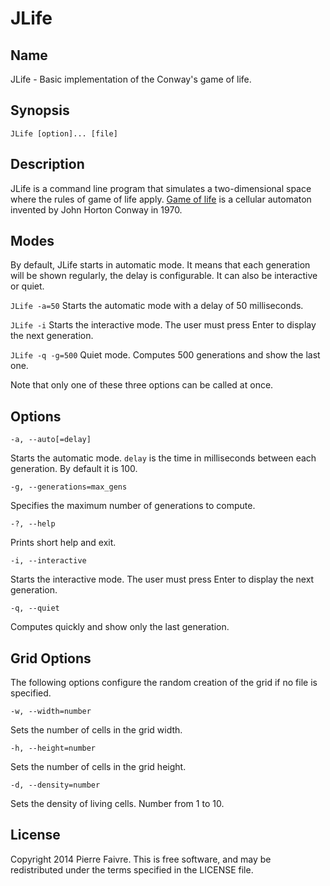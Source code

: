 JLife
=====

## Name
JLife - Basic implementation of the Conway's game of life.

## Synopsis
	JLife [option]... [file]

## Description
JLife is a command line program that simulates a two-dimensional space where the rules of game of life apply. [Game of life](http://en.wikipedia.org/wiki/Conway%27s_Game_of_Life) is a cellular automaton invented by John Horton Conway in 1970.

## Modes
By default, JLife starts in automatic mode. It means that each generation will be shown regularly, the delay is configurable. It can also be interactive or quiet.

`JLife -a=50` Starts the automatic mode with a delay of 50 milliseconds.

`JLife -i` Starts the interactive mode. The user must press Enter to display the next generation.

`JLife -q -g=500` Quiet mode. Computes 500 generations and show the last one.

Note that only one of these three options can be called at once.

## Options
	-a, --auto[=delay]
Starts the automatic mode. `delay` is the time in milliseconds between each generation. By default it is 100.

	-g, --generations=max_gens
Specifies the maximum number of generations to compute.

	-?, --help
Prints short help and exit.

	-i, --interactive
Starts the interactive mode. The user must press Enter to display the next generation.

	-q, --quiet
Computes quickly and show only the last generation.

## Grid Options
The following options configure the random creation of the grid if no file is specified.

	-w, --width=number
Sets the number of cells in the grid width.

	-h, --height=number
Sets the number of cells in the grid height.

	-d, --density=number
Sets the density of living cells. Number from 1 to 10.

## License
Copyright 2014 Pierre Faivre. This is free software, and may be redistributed under the terms specified in the LICENSE file.
